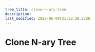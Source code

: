 ```yaml
---
tree_title: clone-n-ary-tree
description: 
last_modified: 2022-06-09T21:23:28.2328
---
```


# Clone N-ary Tree
